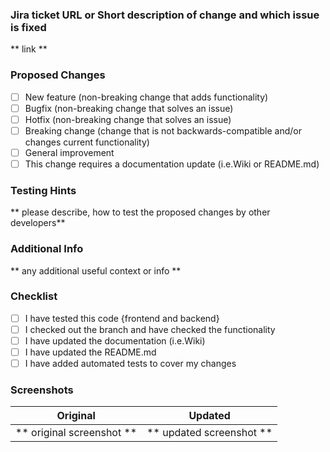 ### Jira ticket URL or Short description of change and which issue is fixed

** link **

### Proposed Changes
- [ ] New feature (non-breaking change that adds functionality)
- [ ] Bugfix (non-breaking change that solves an issue)
- [ ] Hotfix (non-breaking change that solves an issue)
- [ ] Breaking change (change that is not backwards-compatible and/or changes current functionality)
- [ ] General improvement 
- [ ] This change requires a documentation update (i.e.Wiki or README.md)

### Testing Hints
** please describe, how to test the proposed changes by other developers**

### Additional Info
** any additional useful context or info **

### Checklist
- [ ] I have tested this code {frontend and backend}
- [ ] I checked out the branch and have checked the functionality
- [ ] I have updated the documentation (i.e.Wiki)
- [ ] I have updated the README.md
- [ ] I have added automated tests to cover my changes

### Screenshots

Original             |  Updated
:-------------------------:|:-------------------------:
** original screenshot **  |  ** updated screenshot **
